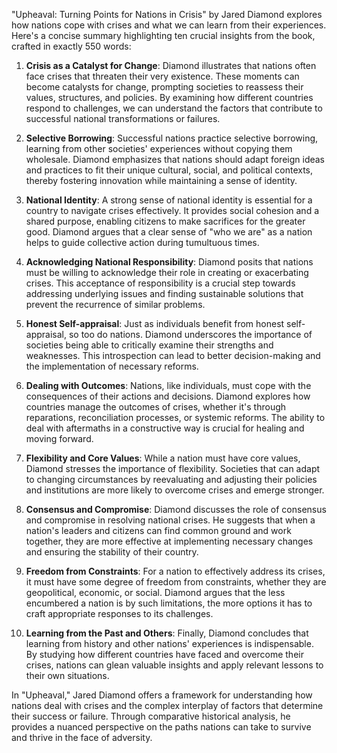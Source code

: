 "Upheaval: Turning Points for Nations in Crisis" by Jared Diamond explores how nations cope with crises and what we can learn from their experiences. Here's a concise summary highlighting ten crucial insights from the book, crafted in exactly 550 words:

1. **Crisis as a Catalyst for Change**: Diamond illustrates that nations often face crises that threaten their very existence. These moments can become catalysts for change, prompting societies to reassess their values, structures, and policies. By examining how different countries respond to challenges, we can understand the factors that contribute to successful national transformations or failures.

2. **Selective Borrowing**: Successful nations practice selective borrowing, learning from other societies' experiences without copying them wholesale. Diamond emphasizes that nations should adapt foreign ideas and practices to fit their unique cultural, social, and political contexts, thereby fostering innovation while maintaining a sense of identity.

3. **National Identity**: A strong sense of national identity is essential for a country to navigate crises effectively. It provides social cohesion and a shared purpose, enabling citizens to make sacrifices for the greater good. Diamond argues that a clear sense of "who we are" as a nation helps to guide collective action during tumultuous times.

4. **Acknowledging National Responsibility**: Diamond posits that nations must be willing to acknowledge their role in creating or exacerbating crises. This acceptance of responsibility is a crucial step towards addressing underlying issues and finding sustainable solutions that prevent the recurrence of similar problems.

5. **Honest Self-appraisal**: Just as individuals benefit from honest self-appraisal, so too do nations. Diamond underscores the importance of societies being able to critically examine their strengths and weaknesses. This introspection can lead to better decision-making and the implementation of necessary reforms.

6. **Dealing with Outcomes**: Nations, like individuals, must cope with the consequences of their actions and decisions. Diamond explores how countries manage the outcomes of crises, whether it's through reparations, reconciliation processes, or systemic reforms. The ability to deal with aftermaths in a constructive way is crucial for healing and moving forward.

7. **Flexibility and Core Values**: While a nation must have core values, Diamond stresses the importance of flexibility. Societies that can adapt to changing circumstances by reevaluating and adjusting their policies and institutions are more likely to overcome crises and emerge stronger.

8. **Consensus and Compromise**: Diamond discusses the role of consensus and compromise in resolving national crises. He suggests that when a nation's leaders and citizens can find common ground and work together, they are more effective at implementing necessary changes and ensuring the stability of their country.

9. **Freedom from Constraints**: For a nation to effectively address its crises, it must have some degree of freedom from constraints, whether they are geopolitical, economic, or social. Diamond argues that the less encumbered a nation is by such limitations, the more options it has to craft appropriate responses to its challenges.

10. **Learning from the Past and Others**: Finally, Diamond concludes that learning from history and other nations' experiences is indispensable. By studying how different countries have faced and overcome their crises, nations can glean valuable insights and apply relevant lessons to their own situations.

In "Upheaval," Jared Diamond offers a framework for understanding how nations deal with crises and the complex interplay of factors that determine their success or failure. Through comparative historical analysis, he provides a nuanced perspective on the paths nations can take to survive and thrive in the face of adversity.